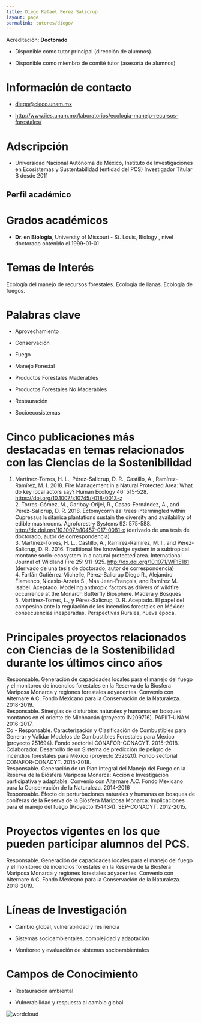 ```yaml
---
title: Diego Rafael Pérez Salicrup
layout: page
permalink: tutores/diego/
---
```


Acreditación: **Doctorado**


 - Disponible como tutor principal (dirección de alumnos).


 - Disponible como miembro de comité tutor (asesoría de alumnos)





# Información de contacto

 - <diego@cieco.unam.mx>


 - <a href="http://www.iies.unam.mx/laboratorios/ecologia-manejo-recursos-forestales/" rel="nofollow">http://www.iies.unam.mx/laboratorios/ecologia-manejo-recursos-forestales/</a>




# Adscripción


 - Universidad Nacional Autónoma de México, Instituto de Investigaciones en Ecosistemas y Sustentabilidad (entidad del PCS)    Investigador Titular B desde 2011
 





## Perfil académico


# Grados académicos


 - **Dr. en Biología**, University of Missouri - St. Louis, Biology , nivel doctorado obtenido el 1999-01-01




# Temas de Interés

Ecología del manejo de recursos forestales. Ecología de lianas. Ecología de fuegos.



# Palabras clave


 - Aprovechamiento

 - Conservación

 - Fuego

 - Manejo Forestal

 - Productos Forestales Maderables

 - Productos Forestales No Maderables

 - Restauración

 - Socioecosistemas




# Cinco publicaciones más destacadas en temas relacionados con las Ciencias de la Sostenibilidad

1.	Martínez-Torres, H. L., Pérez-Salicrup, D. R., Castillo, A., Ramírez-Ramírez, M. I. 2018. Fire Management in a Natural Protected Area: What do key local actors say? Human Ecology 46: 515-528. https://doi.org/10.1007/s10745/-018-0013-z <br />2.	Torres-Gómez, M., Garibay-Orijel, R., Casas-Fernández, A., and Pérez-Salicrup, D. R. 2018. Ectomycorrhizal trees intermingled within Cupressus lusitanica plantations sustain the diversity and availability of edible mushrooms. Agroforestry Systems 92: 575-588. http://dx.doi.org/10.1007/s10457-017-0081-x (derivado de una tesis de doctorado, autor de correspondencia)<br />3.	Martínez-Torres, H. L., Castillo, A., Ramírez-Ramírez, M. I., and Pérez-Salicrup, D. R. 2016. Traditional fire knowledge system in a subtropical montane socio-ecosystem in a natural protected area. International Journal of Wildland Fire 25: 911-925. http://dx.doi.org/10.1071/WF15181 (derivado de una tesis de doctorado, autor de correspondencia)<br />4.	Farfán Gutiérrez Michelle, Pérez-Salicrup Diego R., Alejandro Flamenco, Nicasio-Arzeta S., Mas Jean-François, and Ramírez M. Isabel. Aceptado. Modeling anthropic factors as drivers of wildfire occurrence at the Monarch Butterfly Biosphere. Madera y Bosques<br />5.	Martínez-Torres, L., y Pérez-Salicrup, D. R. Aceptado. El papel del campesino ante la regulación de los incendios forestales en México: consecuencias inesperadas. Perspectivas Rurales, nueva época.




# Principales proyectos relacionados con Ciencias de la Sostenibilidad durante los últimos cinco años

Responsable. Generación de capacidades locales para el manejo del fuego y el monitoreo de incendios forestales en la Reserva de la Biosfera Mariposa Monarca y regiones forestales adyacentes. Convenio con Alternare A.C. Fondo Mexicano para la Conservación de la Naturaleza. 2018-2019.<br />Responsable. Sinergias de disturbios naturales y humanos en bosques montanos en el oriente de Michoacán (proyecto IN209716).  PAPIIT-UNAM. 2016-2017.<br />Co - Responsable. Caracterización y Clasificación de Combustibles para Generar y Validar Modelos de Combustibles Forestales para México (proyecto 251694). Fondo sectorial CONAFOR-CONACYT. 2015-2018.<br />Colaborador. Desarrollo de un Sistema de predicción de peligro de incendios forestales para México (proyecto 252620). Fondo sectorial CONAFOR-CONACYT.  2015-2018.<br />Responsable. Generación de un Plan Integral del Manejo del Fuego en la Reserva de la Biósfera Mariposa Monarca: Acción e Investigación participativa y adaptable. Convenio con Alternare A.C. Fondo Mexicano para la Conservación de la Naturaleza. 2014-2016<br />Responsable. Efecto de perturbaciones naturales y humanas en bosques de coníferas de la Reserva de la Biósfera Mariposa Monarca: Implicaciones para el manejo del fuego (Proyecto 154434). SEP-CONACYT. 2012-2015.<br />




# Proyectos vigentes en los que pueden participar alumnos del PCS.

Responsable. Generación de capacidades locales para el manejo del fuego y el monitoreo de incendios forestales en la Reserva de la Biosfera Mariposa Monarca y regiones forestales adyacentes. Convenio con Alternare A.C. Fondo Mexicano para la Conservación de la Naturaleza. 2018-2019.




# Líneas de Investigación


 - Cambio global, vulnerabilidad y resiliencia

 - Sistemas socioambientales, complejidad y adaptación

 - Monitoreo y evaluación de sistemas socioambientales





# Campos de Conocimiento

 - Restauración ambiental

 - Vulnerabilidad y respuesta al cambio global



![wordcloud](https://sostenibilidad.posgrado.unam.mx/media/perfil-academico/80/wordcloud.png)
